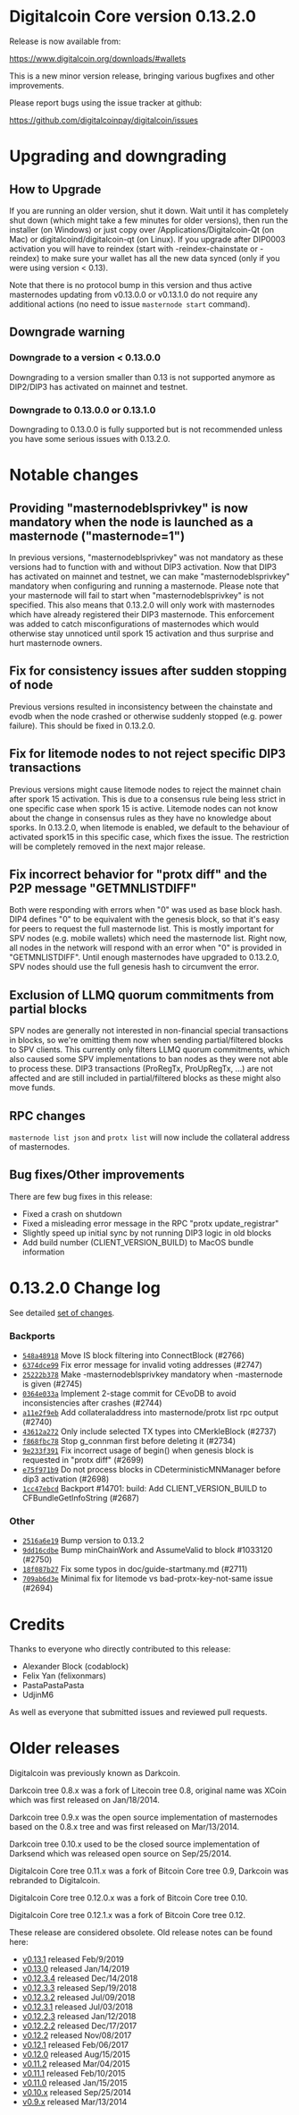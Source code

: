 Digitalcoin Core version 0.13.2.0
==========================

Release is now available from:

  <https://www.digitalcoin.org/downloads/#wallets>

This is a new minor version release, bringing various bugfixes and other improvements.

Please report bugs using the issue tracker at github:

  <https://github.com/digitalcoinpay/digitalcoin/issues>


Upgrading and downgrading
=========================

How to Upgrade
--------------

If you are running an older version, shut it down. Wait until it has completely
shut down (which might take a few minutes for older versions), then run the
installer (on Windows) or just copy over /Applications/Digitalcoin-Qt (on Mac) or
digitalcoind/digitalcoin-qt (on Linux). If you upgrade after DIP0003 activation you will
have to reindex (start with -reindex-chainstate or -reindex) to make sure
your wallet has all the new data synced (only if you were using version < 0.13).

Note that there is no protocol bump in this version and thus active masternodes
updating from v0.13.0.0 or v0.13.1.0 do not require any additional actions (no need to issue
`masternode start` command).

Downgrade warning
-----------------

### Downgrade to a version < 0.13.0.0

Downgrading to a version smaller than 0.13 is not supported anymore as DIP2/DIP3 has activated
on mainnet and testnet.

### Downgrade to 0.13.0.0 or 0.13.1.0

Downgrading to 0.13.0.0 is fully supported but is not recommended unless you have some serious issues with 0.13.2.0.

Notable changes
===============

Providing "masternodeblsprivkey" is now mandatory when the node is launched as a masternode ("masternode=1")
------------------------------------------------------------------------
In previous versions, "masternodeblsprivkey" was not mandatory as these versions had to function with and without DIP3
activation. Now that DIP3 has activated on mainnet and testnet, we can make "masternodeblsprivkey" mandatory when
configuring and running a masternode. Please note that your masternode will fail to start when "masternodeblsprivkey"
is not specified. This also means that 0.13.2.0 will only work with masternodes which have already registered their
DIP3 masternode. This enforcement was added to catch misconfigurations of masternodes which would otherwise stay
unnoticed until spork 15 activation and thus surprise and hurt masternode owners.

Fix for consistency issues after sudden stopping of node
--------------------------------------------------------
Previous versions resulted in inconsistency between the chainstate and evodb when the node crashed or otherwise suddenly
stopped (e.g. power failure). This should be fixed in 0.13.2.0. 

Fix for litemode nodes to not reject specific DIP3 transactions
---------------------------------------------------------------
Previous versions might cause litemode nodes to reject the mainnet chain after spork 15 activation. This is due to a
consensus rule being less strict in one specific case when spork 15 is active. Litemode nodes can not know about the
change in consensus rules as they have no knowledge about sporks. In 0.13.2.0, when litemode is enabled, we default to the
behaviour of activated spork15 in this specific case, which fixes the issue. The restriction will be completely removed
in the next major release.

Fix incorrect behavior for "protx diff" and the P2P message "GETMNLISTDIFF"
---------------------------------------------------------------------------
Both were responding with errors when "0" was used as base block hash. DIP4 defines "0" to be equivalent with the
genesis block, so that it's easy for peers to request the full masternode list.
This is mostly important for SPV nodes (e.g. mobile wallets) which need the masternode list. Right now, all nodes in
the network will respond with an error when "0" is provided in  "GETMNLISTDIFF". Until enough masternodes have upgraded
to 0.13.2.0, SPV nodes should use the full genesis hash to circumvent the error.

Exclusion of LLMQ quorum commitments from partial blocks
--------------------------------------------------------
SPV nodes are generally not interested in non-financial special transactions in blocks, so we're omitting them now when
sending partial/filtered blocks to SPV clients. This currently only filters LLMQ quorum commitments, which also caused
some SPV implementations to ban nodes as they were not able to process these. DIP3 transactions (ProRegTx, ProUpRegTx, ...)
are not affected and are still included in partial/filtered blocks as these might also move funds. 

RPC changes
-----------
`masternode list json` and `protx list` will now include the collateral address of masternodes.

Bug fixes/Other improvements
----------------------------
There are few bug fixes in this release:
- Fixed a crash on shutdown
- Fixed a misleading error message in the RPC "protx update_registrar"  
- Slightly speed up initial sync by not running DIP3 logic in old blocks
- Add build number (CLIENT_VERSION_BUILD) to MacOS bundle information 

 0.13.2.0 Change log
===================

See detailed [set of changes](https://github.com/digitalcoinpay/digitalcoin/compare/v0.13.1.0...digitalcoinpay:v0.13.2.0).

### Backports

- [`548a48918`](https://github.com/digitalcoinpay/digitalcoin/commit/548a48918) Move IS block filtering into ConnectBlock (#2766)
- [`6374dce99`](https://github.com/digitalcoinpay/digitalcoin/commit/6374dce99) Fix error message for invalid voting addresses (#2747)
- [`25222b378`](https://github.com/digitalcoinpay/digitalcoin/commit/25222b378) Make -masternodeblsprivkey mandatory when -masternode is given (#2745)
- [`0364e033a`](https://github.com/digitalcoinpay/digitalcoin/commit/0364e033a) Implement 2-stage commit for CEvoDB to avoid inconsistencies after crashes (#2744)
- [`a11e2f9eb`](https://github.com/digitalcoinpay/digitalcoin/commit/a11e2f9eb) Add collateraladdress into masternode/protx list rpc output (#2740)
- [`43612a272`](https://github.com/digitalcoinpay/digitalcoin/commit/43612a272) Only include selected TX types into CMerkleBlock (#2737)
- [`f868fbc78`](https://github.com/digitalcoinpay/digitalcoin/commit/f868fbc78) Stop g_connman first before deleting it (#2734)
- [`9e233f391`](https://github.com/digitalcoinpay/digitalcoin/commit/9e233f391) Fix incorrect usage of begin() when genesis block is requested in "protx diff" (#2699)
- [`e75f971b9`](https://github.com/digitalcoinpay/digitalcoin/commit/e75f971b9) Do not process blocks in CDeterministicMNManager before dip3 activation (#2698)
- [`1cc47ebcd`](https://github.com/digitalcoinpay/digitalcoin/commit/1cc47ebcd) Backport #14701: build: Add CLIENT_VERSION_BUILD to CFBundleGetInfoString (#2687)

### Other

- [`2516a6e19`](https://github.com/digitalcoinpay/digitalcoin/commit/2516a6e19) Bump version to 0.13.2
- [`9dd16cdbe`](https://github.com/digitalcoinpay/digitalcoin/commit/9dd16cdbe) Bump minChainWork and AssumeValid to block #1033120 (#2750)
- [`18f087b27`](https://github.com/digitalcoinpay/digitalcoin/commit/18f087b27) Fix some typos in doc/guide-startmany.md (#2711)
- [`709ab6d3e`](https://github.com/digitalcoinpay/digitalcoin/commit/709ab6d3e) Minimal fix for litemode vs bad-protx-key-not-same issue (#2694)

Credits
=======

Thanks to everyone who directly contributed to this release:

- Alexander Block (codablock)
- Felix Yan (felixonmars)
- PastaPastaPasta
- UdjinM6

As well as everyone that submitted issues and reviewed pull requests.

Older releases
==============

Digitalcoin was previously known as Darkcoin.

Darkcoin tree 0.8.x was a fork of Litecoin tree 0.8, original name was XCoin
which was first released on Jan/18/2014.

Darkcoin tree 0.9.x was the open source implementation of masternodes based on
the 0.8.x tree and was first released on Mar/13/2014.

Darkcoin tree 0.10.x used to be the closed source implementation of Darksend
which was released open source on Sep/25/2014.

Digitalcoin Core tree 0.11.x was a fork of Bitcoin Core tree 0.9,
Darkcoin was rebranded to Digitalcoin.

Digitalcoin Core tree 0.12.0.x was a fork of Bitcoin Core tree 0.10.

Digitalcoin Core tree 0.12.1.x was a fork of Bitcoin Core tree 0.12.

These release are considered obsolete. Old release notes can be found here:

- [v0.13.1](https://github.com/digitalcoinpay/digitalcoin/blob/master/doc/release-notes/digitalcoin/release-notes-0.13.1.md) released Feb/9/2019
- [v0.13.0](https://github.com/digitalcoinpay/digitalcoin/blob/master/doc/release-notes/digitalcoin/release-notes-0.13.0.md) released Jan/14/2019
- [v0.12.3.4](https://github.com/digitalcoinpay/digitalcoin/blob/master/doc/release-notes/digitalcoin/release-notes-0.12.3.4.md) released Dec/14/2018
- [v0.12.3.3](https://github.com/digitalcoinpay/digitalcoin/blob/master/doc/release-notes/digitalcoin/release-notes-0.12.3.3.md) released Sep/19/2018
- [v0.12.3.2](https://github.com/digitalcoinpay/digitalcoin/blob/master/doc/release-notes/digitalcoin/release-notes-0.12.3.2.md) released Jul/09/2018
- [v0.12.3.1](https://github.com/digitalcoinpay/digitalcoin/blob/master/doc/release-notes/digitalcoin/release-notes-0.12.3.1.md) released Jul/03/2018
- [v0.12.2.3](https://github.com/digitalcoinpay/digitalcoin/blob/master/doc/release-notes/digitalcoin/release-notes-0.12.2.3.md) released Jan/12/2018
- [v0.12.2.2](https://github.com/digitalcoinpay/digitalcoin/blob/master/doc/release-notes/digitalcoin/release-notes-0.12.2.2.md) released Dec/17/2017
- [v0.12.2](https://github.com/digitalcoinpay/digitalcoin/blob/master/doc/release-notes/digitalcoin/release-notes-0.12.2.md) released Nov/08/2017
- [v0.12.1](https://github.com/digitalcoinpay/digitalcoin/blob/master/doc/release-notes/digitalcoin/release-notes-0.12.1.md) released Feb/06/2017
- [v0.12.0](https://github.com/digitalcoinpay/digitalcoin/blob/master/doc/release-notes/digitalcoin/release-notes-0.12.0.md) released Aug/15/2015
- [v0.11.2](https://github.com/digitalcoinpay/digitalcoin/blob/master/doc/release-notes/digitalcoin/release-notes-0.11.2.md) released Mar/04/2015
- [v0.11.1](https://github.com/digitalcoinpay/digitalcoin/blob/master/doc/release-notes/digitalcoin/release-notes-0.11.1.md) released Feb/10/2015
- [v0.11.0](https://github.com/digitalcoinpay/digitalcoin/blob/master/doc/release-notes/digitalcoin/release-notes-0.11.0.md) released Jan/15/2015
- [v0.10.x](https://github.com/digitalcoinpay/digitalcoin/blob/master/doc/release-notes/digitalcoin/release-notes-0.10.0.md) released Sep/25/2014
- [v0.9.x](https://github.com/digitalcoinpay/digitalcoin/blob/master/doc/release-notes/digitalcoin/release-notes-0.9.0.md) released Mar/13/2014

